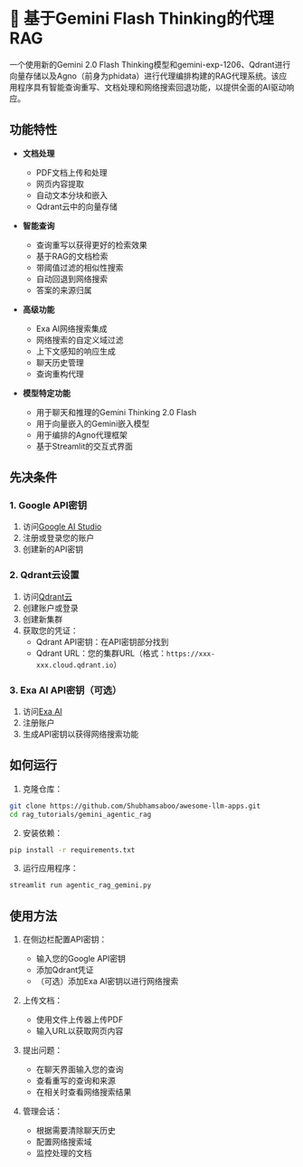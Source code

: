 # 🤔 基于Gemini Flash Thinking的代理RAG

一个使用新的Gemini 2.0 Flash Thinking模型和gemini-exp-1206、Qdrant进行向量存储以及Agno（前身为phidata）进行代理编排构建的RAG代理系统。该应用程序具有智能查询重写、文档处理和网络搜索回退功能，以提供全面的AI驱动响应。

## 功能特性

- **文档处理**
  - PDF文档上传和处理
  - 网页内容提取
  - 自动文本分块和嵌入
  - Qdrant云中的向量存储

- **智能查询**
  - 查询重写以获得更好的检索效果
  - 基于RAG的文档检索
  - 带阈值过滤的相似性搜索
  - 自动回退到网络搜索
  - 答案的来源归属

- **高级功能**
  - Exa AI网络搜索集成
  - 网络搜索的自定义域过滤
  - 上下文感知的响应生成
  - 聊天历史管理
  - 查询重构代理

- **模型特定功能**
  - 用于聊天和推理的Gemini Thinking 2.0 Flash
  - 用于向量嵌入的Gemini嵌入模型
  - 用于编排的Agno代理框架
  - 基于Streamlit的交互式界面

## 先决条件

### 1. Google API密钥
1. 访问[Google AI Studio](https://aistudio.google.com/apikey)
2. 注册或登录您的账户
3. 创建新的API密钥

### 2. Qdrant云设置
1. 访问[Qdrant云](https://cloud.qdrant.io/)
2. 创建账户或登录
3. 创建新集群
4. 获取您的凭证：
   - Qdrant API密钥：在API密钥部分找到
   - Qdrant URL：您的集群URL（格式：`https://xxx-xxx.cloud.qdrant.io`）

### 3. Exa AI API密钥（可选）
1. 访问[Exa AI](https://exa.ai)
2. 注册账户
3. 生成API密钥以获得网络搜索功能

## 如何运行

1. 克隆仓库：
```bash
git clone https://github.com/Shubhamsaboo/awesome-llm-apps.git
cd rag_tutorials/gemini_agentic_rag
```

2. 安装依赖：
```bash
pip install -r requirements.txt
```

3. 运行应用程序：
```bash
streamlit run agentic_rag_gemini.py
```

## 使用方法

1. 在侧边栏配置API密钥：
   - 输入您的Google API密钥
   - 添加Qdrant凭证
   - （可选）添加Exa AI密钥以进行网络搜索

2. 上传文档：
   - 使用文件上传器上传PDF
   - 输入URL以获取网页内容

3. 提出问题：
   - 在聊天界面输入您的查询
   - 查看重写的查询和来源
   - 在相关时查看网络搜索结果

4. 管理会话：
   - 根据需要清除聊天历史
   - 配置网络搜索域
   - 监控处理的文档